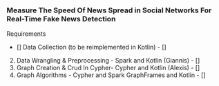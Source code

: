 ### Measure The Speed Of News Spread in Social Networks For Real-Time Fake News Detection

Requirements
- [] Data Collection (to be reimplemented in Kotlin)                          - []
2. Data Wrangling & Preprocessing - Spark and Kotlin  (Giannis)             - []
3. Graph Creation & Crud In Cypher- Cypher and Kotlin (Alexis)              - []
4. Graph Algorithms               - Cypher and Spark GraphFrames and Kotlin - []
